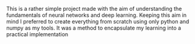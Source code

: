 This is a rather simple project made with the aim of understanding the fundamentals of neural networks and deep learning. Keeping this aim in mind I preferred to create everything from scratch using only python and numpy as my tools. It was a method to encapsulate my learning into a practical implementation  
